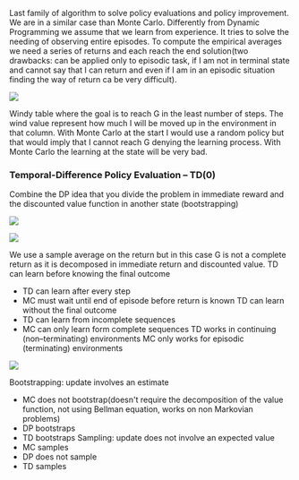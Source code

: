 Last family of algorithm to solve policy evaluations and policy improvement. We are in a similar case than Monte Carlo. Differently from Dynamic Programming we assume that we learn from experience. It tries to solve the needing of observing entire episodes. To compute the empirical averages we need a series of returns and each reach the end solution(two drawbacks: can be applied only to episodic task, if I am not in terminal state and cannot say that I can return and even if I am in an episodic situation finding the way of return ca be very difficult).

![](https://i.imgur.com/gZiHr0e.png)

Windy table where the goal is to reach G in the least number of steps. The wind value represent how much I will be moved up in the environment in that column. With Monte Carlo at the start I would use a random policy but that would imply that I cannot reach G denying the learning process. With Monte Carlo the learning at the state will be very bad. 
### Temporal-Difference Policy Evaluation – TD(0)
Combine the DP idea that you divide the problem in immediate reward and the discounted value function in another state (bootstrapping)

![](https://i.imgur.com/orZtKW5.png)

![](https://i.imgur.com/XXW7fSU.png)

We use a sample average on the return but in this case G is not a complete return as it is decomposed in immediate return and discounted value.
TD can learn before knowing the final outcome
- TD can learn after every step
- MC must wait until end of episode before return is known
TD can learn without the final outcome
- TD can learn from incomplete sequences
- MC can only learn form complete sequences
TD works in continuing (non–terminating) environments MC only works for episodic (terminating) environments

![](https://i.imgur.com/i7DDBix.png)

Bootstrapping: update involves an estimate
- MC does not bootstrap(doesn't require the decomposition of the value function, not using Bellman equation, works on non Markovian problems)
- DP bootstraps
- TD bootstraps
Sampling: update does not involve an expected value
- MC samples
- DP does not sample
- TD samples
